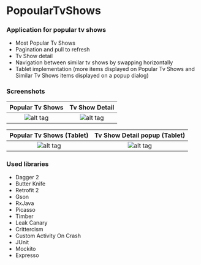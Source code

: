 # PopoularTvShows

### Application for popular tv shows
+ Most Popular Tv Shows 
+ Pagination and pull to refresh
+ Tv Show detail
+ Navigation between similar tv shows by swapping horizontally
+ Tablet implementation (more items displayed on Popular Tv Shows and Similar Tv Shows items displayed on a popup dialog)

### Screenshots

Popular Tv Shows            |  Tv Show Detail
:-------------------------:|:-------------------------:
![alt tag](https://github.com/diegogalico/PopularTvShows/blob/master/tv_shows.png)  |  ![alt tag](https://github.com/diegogalico/PopularTvShows/blob/master/detail_tv_show.png)

Popular Tv Shows (Tablet)           |  Tv Show Detail popup (Tablet)
:-------------------------:|:-------------------------:
![alt tag](https://github.com/diegogalico/PopularTvShows/blob/master/tv_shows_tablet.png)  |  ![alt tag](https://github.com/diegogalico/PopularTvShows/blob/master/detail_tv_show_tablet.png)

### Used libraries

+ Dagger 2
+ Butter Knife
+ Retrofit 2
+ Gson
+ RxJava
+ Picasso
+ Timber
+ Leak Canary
+ Crittercism
+ Custom Activity On Crash
+ JUnit
+ Mockito
+ Expresso
